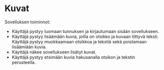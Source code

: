 # Kuvat

Sovelluksen toiminnot:
- Käyttäjä pystyy luomaan tunnuksen ja kirjautumaan sisään sovellukseen.
- Käyttäjä pystyy lisäämään kuvia, joilla on otsikko ja kuvaan liittyvä teksti. Käyttäjä pystyy muokkaamaan otsikkoa ja tekstiä sekä poistamaan lisäämiään kuvia.
- Käyttäjä näkee sovellukseen lisätyt kuvat.
- Käyttäjä pystyy etsimään kuvia hakusanalla otsikon ja tekstin perusteella.
